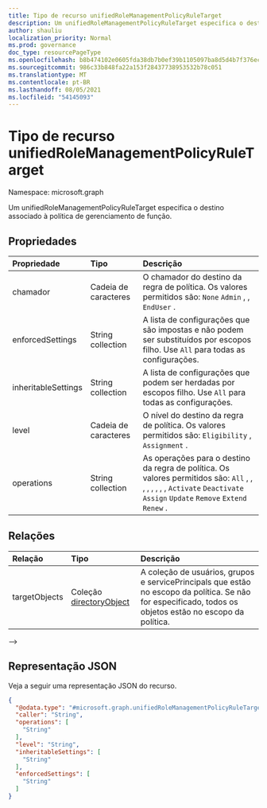 ```yaml
---
title: Tipo de recurso unifiedRoleManagementPolicyRuleTarget
description: Um unifiedRoleManagementPolicyRuleTarget especifica o destino associado à política de gerenciamento de função.
author: shauliu
localization_priority: Normal
ms.prod: governance
doc_type: resourcePageType
ms.openlocfilehash: b8b474102e0605fda38db7b0ef39b1105097ba8d5d4b7f376ec3db83e1c07541
ms.sourcegitcommit: 986c33b848fa22a153f28437738953532b78c051
ms.translationtype: MT
ms.contentlocale: pt-BR
ms.lasthandoff: 08/05/2021
ms.locfileid: "54145093"
---
```

# <a name="unifiedrolemanagementpolicyruletarget-resource-type"></a>Tipo de recurso unifiedRoleManagementPolicyRuleTarget

Namespace: microsoft.graph

Um unifiedRoleManagementPolicyRuleTarget especifica o destino associado à política de gerenciamento de função.


## <a name="properties"></a>Propriedades
|Propriedade|Tipo|Descrição|
|:---|:---|:---|
|chamador|Cadeia de caracteres|O chamador do destino da regra de política. Os valores permitidos são: `None` `Admin` , , `EndUser` .|
|enforcedSettings|String collection|A lista de configurações que são impostas e não podem ser substituídos por escopos filho. Use `All` para todas as configurações.|
|inheritableSettings|String collection|A lista de configurações que podem ser herdadas por escopos filho. Use `All` para todas as configurações.|
|level|Cadeia de caracteres|O nível do destino da regra de política. Os valores permitidos são: `Eligibility` , `Assignment` .    |
|operations|String collection|As operações para o destino da regra de política. Os valores permitidos são: `All` , , , , , , , , `Activate` `Deactivate` `Assign` `Update` `Remove` `Extend` `Renew` .|

## <a name="relationships"></a>Relações
|Relação|Tipo|Descrição|
|:---|:---|:---|
|targetObjects|Coleção [directoryObject](../resources/directoryobject.md)|A coleção de usuários, grupos e servicePrincipals que estão no escopo da política. Se não for especificado, todos os objetos estão no escopo da política.|
-->
## <a name="json-representation"></a>Representação JSON
Veja a seguir uma representação JSON do recurso.
<!-- {
  "blockType": "resource",
  "@odata.type": "microsoft.graph.unifiedRoleManagementPolicyRuleTarget"
}
-->
``` json
{
  "@odata.type": "#microsoft.graph.unifiedRoleManagementPolicyRuleTarget",
  "caller": "String",
  "operations": [
    "String"
  ],
  "level": "String",
  "inheritableSettings": [
    "String"
  ],
  "enforcedSettings": [
    "String"
  ]
}
```

